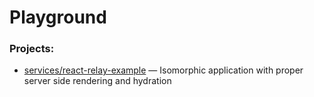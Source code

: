 # Playground

### Projects:

-   [services/react-relay-example](services/react-relay-example) — Isomorphic application with proper server side rendering and hydration
